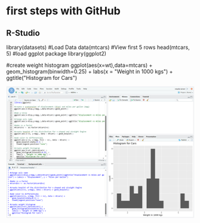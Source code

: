 # first steps with GitHub

## R-Studio
library(datasets)
#Load Data
data(mtcars)
#View first 5 rows
head(mtcars, 5)
#load ggplot package
library(ggplot2)

#create weight histogram
ggplot(aes(x=wt),data=mtcars) + 
  geom_histogram(binwidth=0.25) + 
  labs(x = "Weight in 1000 kgs") + 
  ggtitle("Histogram for Cars")
  
![R-Studio Tests with Cars](https://github.com/dom-swiss/test/blob/main/r-studio.PNG)
